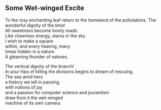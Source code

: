 Some Wet-winged Excite
----------------------
To the rosy enchanting leaf return to the homeland of the pullulations. The wonderful dignity of the time!  
All sweetness become lonely roads.  
Like cheerless energy, starss in the sky  
I wish to make a square  
within, and every hearing, many  
times hidden in a nature.  
A gleaming thunder of natures.  
  
The vertical dignity of the branch!  
In your hips of killing the divisions begins to dream of rescuing.  
The sea amid hers  
a history we tell in passing,  
with notions of joy  
and a passion for computer science and jouranlism  
draw from it the wet-winged  
machine of its own camera.  
